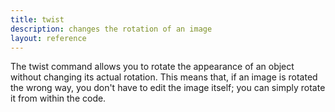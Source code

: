 ```yaml
---
title: twist
description: changes the rotation of an image
layout: reference
---
```


The twist command allows you to rotate the appearance of an object without changing its actual rotation. This means that, if an image is rotated the wrong way, you don't have to edit the image itself; you can simply rotate it from within the code. 

<script type="demo">
enterprise = new Sprite
enterprise.wear 'http://i.imgur.com/MNynqth.png'
enterprise.scale .25
</script>

